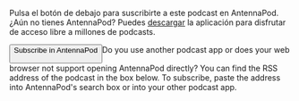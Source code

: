 Pulsa el botón de debajo para suscribirte a este podcast en AntennaPod. ¿Aún no tienes AntennaPod? Puedes [descargar](/descargar) la aplicación para disfrutar de acceso libre a millones de podcasts.


<button id="subscribeButton" class="btn btn-primary">
Subscribe in AntennaPod

</button>Do you use another podcast app or does your web browser not support opening AntennaPod directly? You can find the RSS address of the podcast in the box below. To subscribe, paste the address into AntennaPod's search box or into your other podcast app.
